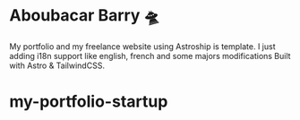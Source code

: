# Aboubacar Barry 🛸

My portfolio and my freelance website using Astroship is template.
I just adding i18n support like english, french and some majors modifications
Built with Astro & TailwindCSS.
# my-portfolio-startup
